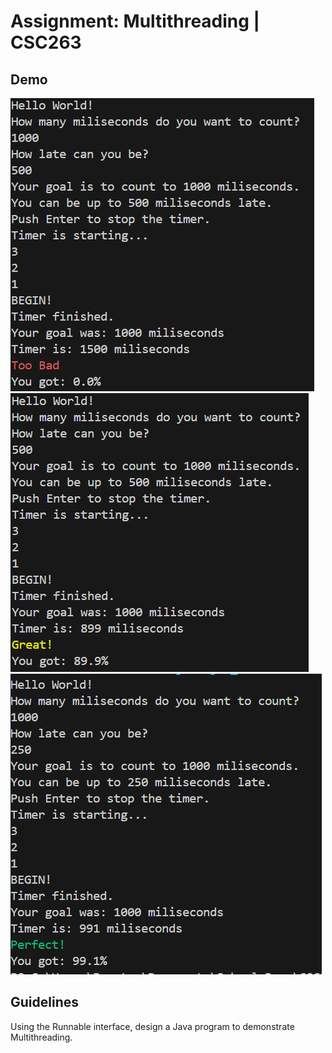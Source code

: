 # Assignment: Multithreading | CSC263

## Demo
![](./demo/too_bad.webp)
![](./demo/great.webp)
![](./demo/perfect.webp)

## Guidelines 
Using the Runnable interface, design a Java program to demonstrate Multithreading. 
